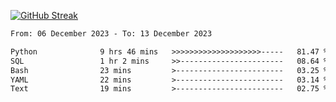 [![GitHub Streak](https://streak-stats.demolab.com?user=renren-017&theme=sea&hide_border=true&background=DD272700)](https://git.io/streak-stats)

<!--START_SECTION:waka-->

```txt
From: 06 December 2023 - To: 13 December 2023

Python              9 hrs 46 mins   >>>>>>>>>>>>>>>>>>>>-----   81.47 %
SQL                 1 hr 2 mins     >>-----------------------   08.64 %
Bash                23 mins         >------------------------   03.25 %
YAML                22 mins         >------------------------   03.14 %
Text                19 mins         >------------------------   02.75 %
```

<!--END_SECTION:waka-->
